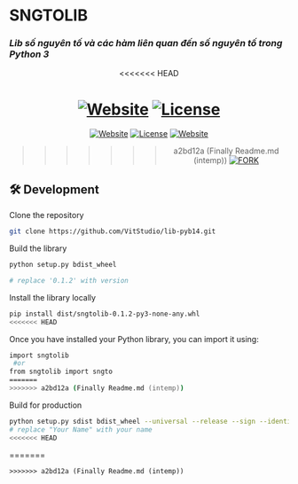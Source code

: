 # SNGTOLIB
### _Lib số nguyên tố và các hàm liên quan đến số nguyên tố trong Python 3_
<div align="center">

<<<<<<< HEAD


[![Website](https://img.shields.io/badge/%20%F0%9F%8F%A1%20website-0072ff.svg?longCache=true&style=for-the-badge)](https://daivs.gitbook.io/e-docs)
[![License](https://img.shields.io/github/license/vitstudio/lib-pyb14?style=for-the-badge)](https://github.com/VitStudio/lib-pyb14/edit/main/LICENSE)
=======


[![Website](https://img.shields.io/badge/%20%F0%9F%8F%A1%20website-0072ff.svg?longCache=true&style=for-the-badge)](https://nuro.dev)
[![License](https://img.shields.io/badge/-mit-red.svg?longCache=true&style=for-the-badge)](https://github.com/tdemapp/website/blob/master/LICENSE)
[![Website](https://img.shields.io/badge/Deploy-brightgreen.svg?logo=vercel&longCache=true&style=for-the-badge)](https://vercel.com/import/project?template=https://github.com/nurodev/nuro.dev)
>>>>>>> a2bd12a (Finally Readme.md (intemp))
[![FORK](https://img.shields.io/github/last-commit/VitStudio/lib-pyb14?style=for-the-badge)](https://github.com/VitStudio/lib-pyb14/commit/main)

</div>

## 🛠 Development

Clone the repository

```zsh
git clone https://github.com/VitStudio/lib-pyb14.git
```

Build the library

```zsh
python setup.py bdist_wheel

# replace '0.1.2' with version
```

Install the library locally

```zsh
pip install dist/sngtolib-0.1.2-py3-none-any.whl
<<<<<<< HEAD
```
Once you have installed your Python library, you can import it using:
```zsh
import sngtolib
 #or
from sngtolib import sngto
=======
>>>>>>> a2bd12a (Finally Readme.md (intemp))
```
Build for production

```zsh
python setup.py sdist bdist_wheel --universal --release --sign --identity="Your Name" 
# replace "Your Name" with your name
<<<<<<< HEAD
```
=======
```
>>>>>>> a2bd12a (Finally Readme.md (intemp))
